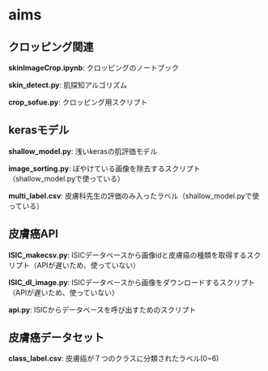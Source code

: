 # aims

## クロッピング関連

**skinImageCrop.ipynb**: クロッピングのノートブック

**skin_detect.py**: 肌探知アルゴリズム

**crop_sofue.py**: クロッピング用スクリプト

## kerasモデル

**shallow_model.py**: 浅いkerasの肌評価モデル

**image_sorting.py**: ぼやけている画像を除去するスクリプト（shallow_model.pyで使っている）

**multi_label.csv**: 皮膚科先生の評価のみ入ったラベル（shallow_model.pyで使っている）

## 皮膚癌API

**ISIC_makecsv.py**: ISICデータベースから画像idと皮膚癌の種類を取得するスクリプト（APIが遅いため、使っていない）

**ISIC_dl_image.py**: ISICデータベースから画像をダウンロードするスクリプト（APIが遅いため、使っていない）

**api.py**: ISICからデータベースを呼び出すためのスクリプト

## 皮膚癌データセット

**class_label.csv**: 皮膚癌が７つのクラスに分類されたラベル(0~6)
